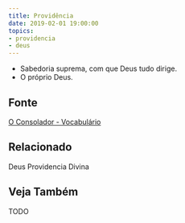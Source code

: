 ```yaml
---
title: Providência
date: 2019-02-01 19:00:00
topics:
- providencia
- deus
---
```


* Sabedoria suprema, com que Deus tudo dirige. 
* O próprio Deus.

## Fonte
[O Consolador - Vocabulário](http://www.oconsolador.com.br/linkfixo/vocabulario/principal.html)

## Relacionado
Deus
Providencia Divina

## Veja Também
TODO
